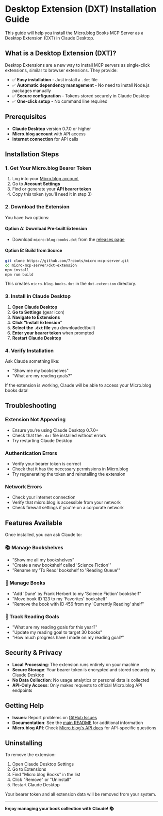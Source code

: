 # Desktop Extension (DXT) Installation Guide

This guide will help you install the Micro.blog Books MCP Server as a Desktop Extension (DXT) in Claude Desktop.

## What is a Desktop Extension (DXT)?

Desktop Extensions are a new way to install MCP servers as single-click extensions, similar to browser extensions. They provide:

- ✅ **Easy installation** - Just install a `.dxt` file
- ✅ **Automatic dependency management** - No need to install Node.js packages manually
- ✅ **Secure configuration** - Tokens stored securely in Claude Desktop
- ✅ **One-click setup** - No command line required

## Prerequisites

- **Claude Desktop** version 0.7.0 or higher
- **Micro.blog account** with API access
- **Internet connection** for API calls

## Installation Steps

### 1. Get Your Micro.blog Bearer Token

1. Log into your [Micro.blog account](https://micro.blog)
2. Go to **Account Settings**
3. Find or generate your **API bearer token**
4. Copy this token (you'll need it in step 3)

### 2. Download the Extension

You have two options:

#### Option A: Download Pre-built Extension
- Download `micro-blog-books.dxt` from the [releases page](https://github.com/7robots/micro-mcp-server/releases)

#### Option B: Build from Source
```bash
git clone https://github.com/7robots/micro-mcp-server.git
cd micro-mcp-server/dxt-extension
npm install
npm run build
```
This creates `micro-blog-books.dxt` in the `dxt-extension` directory.

### 3. Install in Claude Desktop

1. **Open Claude Desktop**
2. **Go to Settings** (gear icon)
3. **Navigate to Extensions**
4. **Click "Install Extension"**
5. **Select the `.dxt` file** you downloaded/built
6. **Enter your bearer token** when prompted
7. **Restart Claude Desktop**

### 4. Verify Installation

Ask Claude something like:
- "Show me my bookshelves"
- "What are my reading goals?"

If the extension is working, Claude will be able to access your Micro.blog books data!

## Troubleshooting

### Extension Not Appearing
- Ensure you're using Claude Desktop 0.7.0+
- Check that the `.dxt` file installed without errors
- Try restarting Claude Desktop

### Authentication Errors
- Verify your bearer token is correct
- Check that it has the necessary permissions in Micro.blog
- Try regenerating the token and reinstalling the extension

### Network Errors
- Check your internet connection
- Verify that micro.blog is accessible from your network
- Check firewall settings if you're on a corporate network

## Features Available

Once installed, you can ask Claude to:

### 📚 Manage Bookshelves
- "Show me all my bookshelves"
- "Create a new bookshelf called 'Science Fiction'"
- "Rename my 'To Read' bookshelf to 'Reading Queue'"

### 📖 Manage Books
- "Add 'Dune' by Frank Herbert to my 'Science Fiction' bookshelf"
- "Move book ID 123 to my 'Favorites' bookshelf"
- "Remove the book with ID 456 from my 'Currently Reading' shelf"

### 🎯 Track Reading Goals
- "What are my reading goals for this year?"
- "Update my reading goal to target 30 books"
- "How much progress have I made on my reading goal?"

## Security & Privacy

- **Local Processing**: The extension runs entirely on your machine
- **Secure Storage**: Your bearer token is encrypted and stored securely by Claude Desktop
- **No Data Collection**: No usage analytics or personal data is collected
- **API-Only Access**: Only makes requests to official Micro.blog API endpoints

## Getting Help

- **Issues**: Report problems on [GitHub Issues](https://github.com/7robots/micro-mcp-server/issues)
- **Documentation**: See the [main README](README.md) for additional information
- **Micro.blog API**: Check [Micro.blog's API docs](https://help.micro.blog/t/books-api/280) for API-specific questions

## Uninstalling

To remove the extension:

1. Open Claude Desktop Settings
2. Go to Extensions
3. Find "Micro.blog Books" in the list
4. Click "Remove" or "Uninstall"
5. Restart Claude Desktop

Your bearer token and all extension data will be removed from your system.

---

**Enjoy managing your book collection with Claude! 📚**